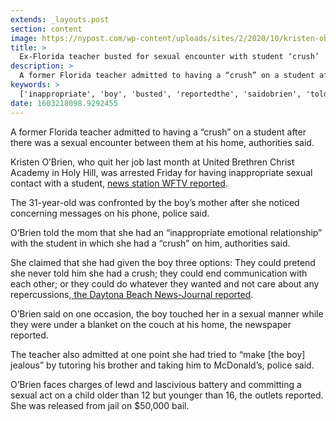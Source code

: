 ```yaml
--- 
extends: _layouts.post 
section: content 
image: https://nypost.com/wp-content/uploads/sites/2/2020/10/kristen-obrien-39.jpg?quality=90&strip=all&w=1200 
title: > 
  Ex-Florida teacher busted for sexual encounter with student ‘crush’ 
description: > 
  A former Florida teacher admitted to having a “crush” on a student after there was a sexual encounter between them at his home, authorities said.Kristen O’Brien, who quit her job last month at United Brethren Christ Academy in Holy Hill, was arrested Friday for having inappropriate sexual contact with a student, news station WFTV reported.O’Brien told the mom that she had an “inappropriate emotional relationship” with the student in which she had a “crush” on him, authorities said.The teacher also admitted at one point she had tried to “make [the boy] jealous” by tutoring his brother and taking him to McDonald’s, police said.O’Brien faces charges of lewd and lascivious battery and committing a sexual act on a child older than 12 but younger than 16, the outlets reported. 
keywords: > 
  ['inappropriate', 'boy', 'busted', 'reportedthe', 'saidobrien', 'told', 'encounter', 'teacher', 'student', 'crush', 'sexual', 'exflorida', 'having'] 
date: 1603218098.9292455 
--- 
```

<div><p>A former Florida teacher admitted to having a &#8220;crush&#8221; on a student after there was a sexual encounter between them at his home, authorities said.</p>
<p>Kristen O&#8217;Brien, who quit her job last month at United Brethren Christ Academy in Holy Hill, was arrested Friday for having inappropriate sexual contact with a student, <a href="https://www.wftv.com/news/local/volusia-county/former-holly-hill-teacher-arrested-after-having-inappropriate-emotional-relationship-with-student-report-says/TPOF6RJZOFHWRHMTKIM3WOD5WY/" rel="noopener noreferrer" target="_blank">news station WFTV reported</a>.</p>
<p>The 31-year-old was confronted by the boy&#8217;s mother after she noticed concerning messages on his phone, police said.</p>
<p>O&#8217;Brien told the mom that she had an &#8220;inappropriate emotional relationship&#8221; with the student in which she had a &#8220;crush&#8221; on him, authorities said.</p>
<p>She claimed that she had given the boy three options: They could pretend she never told him she had a crush; they could end communication with each other; or they could do whatever they wanted and not care about any repercussions,<a href="https://www.news-journalonline.com/story/news/crime/2020/10/19/teacher-accused-sexual-battery-former-student/5984120002/" rel="noopener noreferrer" target="_blank"> the Daytona Beach News-Journal reported</a>.</p>
<p>O&#8217;Brien said on one occasion, the boy touched her in a sexual manner while they were under a blanket on the couch at his home, the newspaper reported.</p>
<p>The teacher also admitted at one point she had tried to &#8220;make [the boy] jealous&#8221; by tutoring his brother and taking him to McDonald&#8217;s, police said.</p>
<p>O&#8217;Brien faces charges of lewd and lascivious battery and committing a sexual act on a child older than 12 but younger than 16, the outlets reported. She was released from jail on $50,000 bail.</p>
			</div>